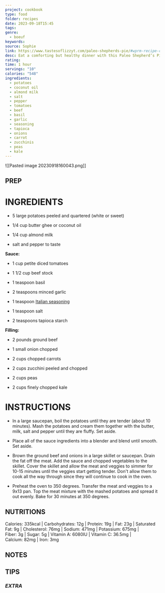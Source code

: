 ```yaml
---
project: cookbook
type: food
folder: recipes
date: 2023-09-18T15:45
tags: 
genre:
  - boeuf
keywords: 
source: Sophie
link: https://www.tastesoflizzyt.com/paleo-shepherds-pie/#wprm-recipe-container-17479
desc: Eat a comforting but healthy dinner with this Paleo Shepherd’s Pie. Fill with your favorite veggies and top with white or sweet potatoes.
rating: 
time: 1 hour
servings: "10"
calories: "548"
ingredients:
  - potatoes
  - coconut oil
  - almond milk
  - salt
  - pepper
  - tomatoes
  - beef
  - basil
  - garlic
  - seasoning
  - tapioca
  - onions
  - carrot
  - zucchinis
  - peas
  - kale
---
```


![[Pasted image 20230918160043.png]]

## PREP


# INGREDIENTS

- 5 large potatoes peeled and quartered (white or sweet)
    
- 1/4 cup butter ghee or coconut oil
    
- 1/4 cup almond milk
    
- salt and pepper to taste


**Sauce:**

- 1 cup petite diced tomatoes
    
- 1 1/2 cup beef stock
    
- 1 teaspoon basil
    
- 2 teaspoons minced garlic
    
- 1 teaspoon [Italian seasoning](https://www.tastesoflizzyt.com/homemade-italian-seasoning-recipe/)
    
- 1 teaspoon salt
    
- 2 teaspoons tapioca starch
    

**Filling:**

- 2 pounds ground beef
    
- 1 small onion chopped
    
- 2 cups chopped carrots
    
- 2 cups zucchini peeled and chopped
    
- 2 cups peas
    
- 2 cups finely chopped kale

# INSTRUCTIONS

- In a large saucepan, boil the potatoes until they are tender (about 10 minutes). Mash the potatoes and cream them together with the butter, milk, salt and pepper until they are fluffy. Set aside.
    
- Place all of the sauce ingredients into a blender and blend until smooth. Set aside.
    
- Brown the ground beef and onions in a large skillet or saucepan. Drain the fat off the meat. Add the sauce and chopped vegetables to the skillet. Cover the skillet and allow the meat and veggies to simmer for 10-15 minutes until the veggies start getting tender. Don't allow them to cook all the way through since they will continue to cook in the oven.
    
- Preheat the oven to 350 degrees. Transfer the meat and veggies to a 9x13 pan. Top the meat mixture with the mashed potatoes and spread it out evenly. Bake for 30 minutes at 350 degrees.

## NUTRITIONS

Calories: 335kcal | Carbohydrates: 12g | Protein: 19g | Fat: 23g | Saturated Fat: 9g | Cholesterol: 76mg | Sodium: 471mg | Potassium: 675mg | Fiber: 3g | Sugar: 5g | Vitamin A: 6080IU | Vitamin C: 36.5mg | Calcium: 82mg | Iron: 3mg


## NOTES



## TIPS



### *EXTRA*



